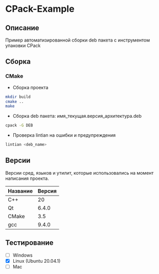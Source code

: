 # CPack-Example

## Описание

Пример автоматизированной сборки deb пакета с инструментом упаковки CPack

## Сборка
### CMake
 - Сборка проекта
```bash
mkdir build
cmake ..
make
```
 - Сборка deb пакета: имя_текущая.версия_архитектура.deb
```bash
cpack -G DEB
```
 - Проверка lintian на ошибки и предупреждения
```bash
lintian <deb_name>
```

## Версии

Версии сред, языков и утилит, которые использовались на момент написания проекта.

| Название   | Версия               |
| -----------|----------------------|
| C++        | 20                   |
| Qt         | 6.4.0                |
| CMake      | 3.5                  |
| gcc        | 9.4.0                |

## Тестирование

- [ ] Windows
- [x] Linux (Ubuntu 20.04.1)
- [ ] Mac